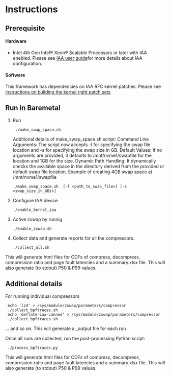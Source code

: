 # Instructions
## Prerequisite
#### Hardware
* Intel 4th Gen Intel® Xeon® Scalable Processors or later with IAA enebled. Please see [IAA user guide](https://cdrdv2-public.intel.com/780887/354834_IAA_UserGuide_June23.pdf)for more details about IAA configuration.
#### Software
This framework has dependencies on IAA RFC kernel patches. Please see [instructions on building the kernel right patch sets](https://github.com/intel/memory-usage-analyzer/wiki/Integration-of-IAA-RFC-patches-to-upstream-kernel)

## Run in Baremetal
1. Run
   ```
    ./make_swap_space.sh
   ```
   Additional details of make_swap_space.sh script:
	Command Line Arguments: The script now accepts -l for specifying the swap file location and -s for specifying the swap size in GB.
	Default Values: If no arguments are provided, it defaults to /mnt/nvme1/swapfile for the location and 1GB for the size.
	Dynamic Path Handling: It dynamically checks the available space in the directory derived from the provided or default swap file location.
	Example of creating 4GB swap space at /mnt/nvme1/swapfile
	```
	./make_swap_space.sh  [-l <path_to_swap_file>] [-s <swap_size_in_GBi>]
	```
2. Configure IAA device
    ```
    ./enable_kernel_iaa
    ```
3. Active zswap by runnig
   ```
   ./enable_zswap.sh
   ```
4. Collect data and generate reports for all the compressors.
   ```
   ./collect_all.sh
   ```
 This will generate html files for CDFs of compress, decompress, compression ratio and page fault latencies and a summary.xlsx file. This will also generate (to stdout) P50 & P99 values.

## Additional details
For running individual compressors

   ```
    echo 'lz4' > /sys/module/zswap/parameters/compressor
    ./collect_bpftraces.sh
    echo 'deflate-iaa-canned' > /sys/module/zswap/parameters/compressor
    ./collect_bpftraces.sh
   ```
... and so on. This will generate a <compressor>_output file for each run

Once all runs are collected, run the post-processing Python script:
   ```
    ./process_bpftraces.py
   ```
This will generate html files for CDFs of compress, decompress, compression ratio and page fault latencies and a summary.xlsx file.
This will also generate (to stdout) P50 & P99 values.



